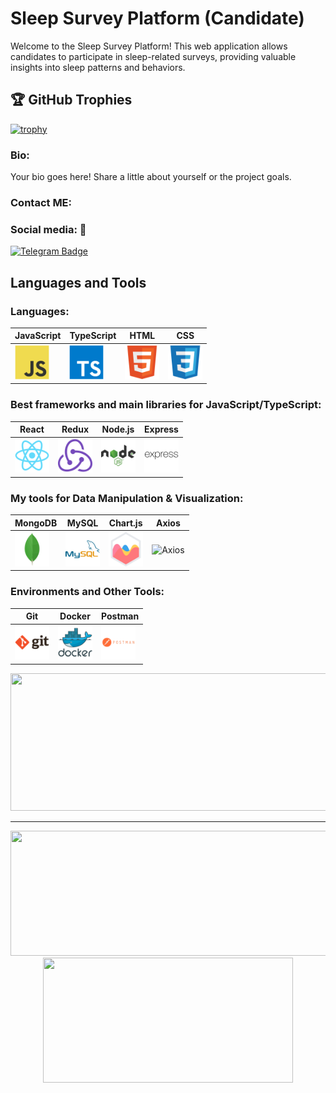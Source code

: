 # Sleep Survey Platform (Candidate)

Welcome to the Sleep Survey Platform! This web application allows candidates to participate in sleep-related surveys, providing valuable insights into sleep patterns and behaviors.

## 🏆 GitHub Trophies
[![trophy](https://github-profile-trophy.vercel.app/?username=wondersupertech&ranking=B,C&theme=algolia&title=Followers,Commits,Repositories,Experience,MultipleLang,-Stars,-PullRequest,-Reviews&theme=onedark)](https://github.com/ryo-ma/github-profile-trophy)

### Bio:    
Your bio goes here! Share a little about yourself or the project goals.

### Contact ME:
### Social media: 📡
[![Telegram Badge](https://img.shields.io/badge/Telegram-blue?style=for-the-badge&logo=telegram&logoColor=white)](https://t.me/yourtelegramhandle)

## Languages and Tools 
<div>

### Languages:
| JavaScript | TypeScript | HTML | CSS |
|------------|------------|-----|-----|
|  <img src="https://github.com/devicons/devicon/blob/master/icons/javascript/javascript-original.svg" title="JavaScript" alt="JavaScript" width="55" height="55"/> |  <img src="https://github.com/devicons/devicon/blob/master/icons/typescript/typescript-original.svg" title="TypeScript" alt="TypeScript" width="55" height="55"/> | <img src="https://github.com/devicons/devicon/blob/master/icons/html5/html5-original.svg" title="HTML" alt="HTML" width="55" height="55"/> | <img src="https://github.com/devicons/devicon/blob/master/icons/css3/css3-original.svg" title="CSS" alt="CSS" width="55" height="55"/> |

### Best frameworks and main libraries for JavaScript/TypeScript:
| React | Redux | Node.js | Express |
|-------|-------|---------|---------|
|  <img src="https://github.com/devicons/devicon/blob/master/icons/react/react-original.svg" title="React" alt="React" width="55" height="55"/> |  <img src="https://github.com/devicons/devicon/blob/master/icons/redux/redux-original.svg" title="Redux" alt="Redux" width="55" height="55"/> | <img src="https://github.com/devicons/devicon/blob/master/icons/nodejs/nodejs-original-wordmark.svg" title="Node" alt="Node.js" width="55" height="55"/> | <img src="https://github.com/devicons/devicon/blob/master/icons/express/express-original-wordmark.svg" title="Express" alt="Express" width="55" height="55"/> |

### My tools for Data Manipulation & Visualization:

| MongoDB | MySQL | Chart.js | Axios |
|---------|-------|----------|-------|
| <img src="https://github.com/devicons/devicon/blob/master/icons/mongodb/mongodb-original.svg" title="MongoDB" alt="MongoDB" width="55" height="55"/> | <img src="https://github.com/devicons/devicon/blob/master/icons/mysql/mysql-original-wordmark.svg" title="MySQL" alt="MySQL" width="55" height="55"/> |  <img src="https://github.com/devicons/devicon/blob/master/icons/chartjs/chartjs-original.svg" title="Chart.js" alt="Chart.js" width="55" height="55"/> |  <img src="https://github.com/devicons/devicon/blob/master/icons/axios/axios-original.svg" title="Axios" alt="Axios" width="55" height="55"/> |

### Environments and Other Tools:

| Git | Docker | Postman |
|-----|-------|---------|
| <img src="https://github.com/devicons/devicon/blob/master/icons/git/git-original-wordmark.svg" title="Git" alt="Git" width="55" height="55"/> | <img src="https://github.com/devicons/devicon/blob/master/icons/docker/docker-original-wordmark.svg" title="Docker" alt="Docker" width="55" height="55"/> | <img src="https://github.com/devicons/devicon/blob/master/icons/postman/postman-original-wordmark.svg" title="Postman" alt="Postman" width="55" height="55"/> |

<p align="center">
  <img width="800" height="220" src="https://streak-stats.demolab.com?user=wondersupertech&mode=weekly&theme=whatsapp-dark2">
</p>

---

<p align="center">
  <img width="600" height="200" src="https://github-readme-stats.vercel.app/api?username=wondersupertech&show_icons=true&theme=vision-friendly-dark">
  <img width="400" height="200" src="https://github-readme-stats.vercel.app/api/top-langs/?username=wondersupertech&layout=compact&theme=vision-friendly-dark">
</p>

<div id="header" align="center">
  <img src="https://komarev.com/ghpvc/?username=wondersupertech&style=for-the-badge&color=orange" alt=""/>
</div>
